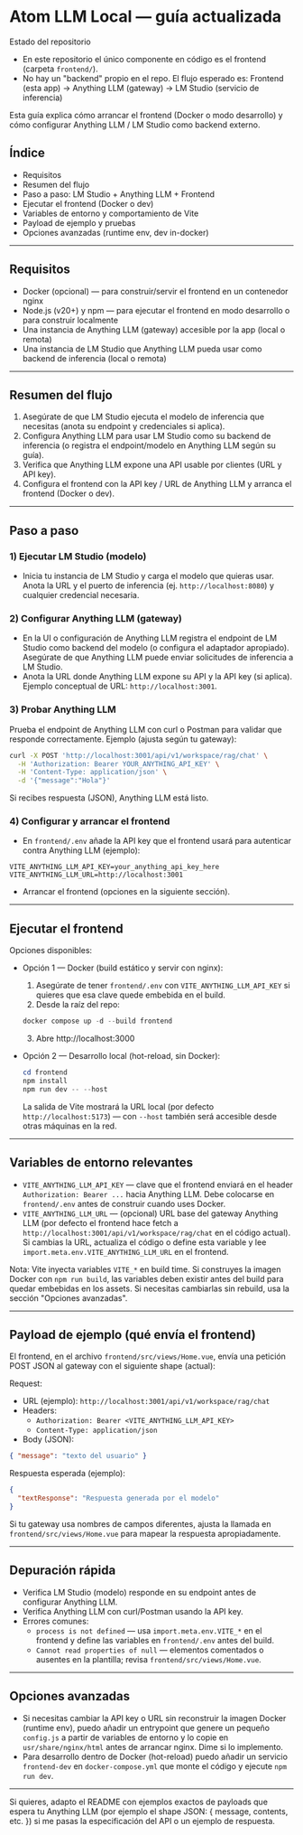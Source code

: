 # Atom LLM Local — guía actualizada

Estado del repositorio
- En este repositorio el único componente en código es el frontend (carpeta `frontend/`).
- No hay un "backend" propio en el repo. El flujo esperado es:
  Frontend (esta app) -> Anything LLM (gateway) -> LM Studio (servicio de inferencia)

Esta guía explica cómo arrancar el frontend (Docker o modo desarrollo) y cómo configurar Anything LLM / LM Studio como backend externo.

## Índice
- Requisitos
- Resumen del flujo
- Paso a paso: LM Studio + Anything LLM + Frontend
- Ejecutar el frontend (Docker o dev)
- Variables de entorno y comportamiento de Vite
- Payload de ejemplo y pruebas
- Opciones avanzadas (runtime env, dev in-docker)

---

## Requisitos

- Docker (opcional) — para construir/servir el frontend en un contenedor nginx
- Node.js (v20+) y npm — para ejecutar el frontend en modo desarrollo o para construir localmente
- Una instancia de Anything LLM (gateway) accesible por la app (local o remota)
- Una instancia de LM Studio que Anything LLM pueda usar como backend de inferencia (local o remota)

---

## Resumen del flujo

1. Asegúrate de que LM Studio ejecuta el modelo de inferencia que necesitas (anota su endpoint y credenciales si aplica).
2. Configura Anything LLM para usar LM Studio como su backend de inferencia (o registra el endpoint/modelo en Anything LLM según su guía).
3. Verifica que Anything LLM expone una API usable por clientes (URL y API key).
4. Configura el frontend con la API key / URL de Anything LLM y arranca el frontend (Docker o dev).

---

## Paso a paso

### 1) Ejecutar LM Studio (modelo)

- Inicia tu instancia de LM Studio y carga el modelo que quieras usar. Anota la URL y el puerto de inferencia (ej. `http://localhost:8080`) y cualquier credencial necesaria.

### 2) Configurar Anything LLM (gateway)

- En la UI o configuración de Anything LLM registra el endpoint de LM Studio como backend del modelo (o configura el adaptador apropiado). Asegúrate de que Anything LLM puede enviar solicitudes de inferencia a LM Studio.
- Anota la URL donde Anything LLM expone su API y la API key (si aplica). Ejemplo conceptual de URL: `http://localhost:3001`.

### 3) Probar Anything LLM

Prueba el endpoint de Anything LLM con curl o Postman para validar que responde correctamente. Ejemplo (ajusta según tu gateway):

```bash
curl -X POST 'http://localhost:3001/api/v1/workspace/rag/chat' \
  -H 'Authorization: Bearer YOUR_ANYTHING_API_KEY' \
  -H 'Content-Type: application/json' \
  -d '{"message":"Hola"}'
```

Si recibes respuesta (JSON), Anything LLM está listo.

### 4) Configurar y arrancar el frontend

- En `frontend/.env` añade la API key que el frontend usará para autenticar contra Anything LLM (ejemplo):

```
VITE_ANYTHING_LLM_API_KEY=your_anything_api_key_here
VITE_ANYTHING_LLM_URL=http://localhost:3001
```

- Arrancar el frontend (opciones en la siguiente sección).

---

## Ejecutar el frontend

Opciones disponibles:

- Opción 1 — Docker (build estático y servir con nginx):

  1. Asegúrate de tener `frontend/.env` con `VITE_ANYTHING_LLM_API_KEY` si quieres que esa clave quede embebida en el build.
  2. Desde la raíz del repo:

  ```powershell
  docker compose up -d --build frontend
  ```

  3. Abre http://localhost:3000

- Opción 2 — Desarrollo local (hot-reload, sin Docker):

  ```powershell
  cd frontend
  npm install
  npm run dev -- --host
  ```

  La salida de Vite mostrará la URL local (por defecto `http://localhost:5173`) — con `--host` también será accesible desde otras máquinas en la red.

---

## Variables de entorno relevantes

- `VITE_ANYTHING_LLM_API_KEY` — clave que el frontend enviará en el header `Authorization: Bearer ...` hacia Anything LLM. Debe colocarse en `frontend/.env` antes de construir cuando uses Docker.
- `VITE_ANYTHING_LLM_URL` — (opcional) URL base del gateway Anything LLM (por defecto el frontend hace fetch a `http://localhost:3001/api/v1/workspace/rag/chat` en el código actual). Si cambias la URL, actualiza el código o define esta variable y lee `import.meta.env.VITE_ANYTHING_LLM_URL` en el frontend.

Nota: Vite inyecta variables `VITE_*` en build time. Si construyes la imagen Docker con `npm run build`, las variables deben existir antes del build para quedar embebidas en los assets. Si necesitas cambiarlas sin rebuild, usa la sección "Opciones avanzadas".

---

## Payload de ejemplo (qué envía el frontend)

El frontend, en el archivo `frontend/src/views/Home.vue`, envía una petición POST JSON al gateway con el siguiente shape (actual):

Request:

- URL (ejemplo): `http://localhost:3001/api/v1/workspace/rag/chat`
- Headers:
  - `Authorization: Bearer <VITE_ANYTHING_LLM_API_KEY>`
  - `Content-Type: application/json`
- Body (JSON):

```json
{ "message": "texto del usuario" }
```

Respuesta esperada (ejemplo):

```json
{
  "textResponse": "Respuesta generada por el modelo"
}
```

Si tu gateway usa nombres de campos diferentes, ajusta la llamada en `frontend/src/views/Home.vue` para mapear la respuesta apropiadamente.

---

## Depuración rápida

- Verifica LM Studio (modelo) responde en su endpoint antes de configurar Anything LLM.
- Verifica Anything LLM con curl/Postman usando la API key.
- Errores comunes:
  - `process is not defined` — usa `import.meta.env.VITE_*` en el frontend y define las variables en `frontend/.env` antes del build.
  - `Cannot read properties of null` — elementos comentados o ausentes en la plantilla; revisa `frontend/src/views/Home.vue`.

---

## Opciones avanzadas

- Si necesitas cambiar la API key o URL sin reconstruir la imagen Docker (runtime env), puedo añadir un entrypoint que genere un pequeño `config.js` a partir de variables de entorno y lo copie en `usr/share/nginx/html` antes de arrancar nginx. Dime si lo implemento.
- Para desarrollo dentro de Docker (hot-reload) puedo añadir un servicio `frontend-dev` en `docker-compose.yml` que monte el código y ejecute `npm run dev`.

---

Si quieres, adapto el README con ejemplos exactos de payloads que espera tu Anything LLM (por ejemplo el shape JSON: { message, contents, etc. }) si me pasas la especificación del API o un ejemplo de respuesta.

